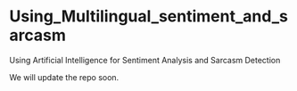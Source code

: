 # Using_Multilingual_sentiment_and_sarcasm
Using Artificial Intelligence for Sentiment Analysis and Sarcasm Detection 

We will update the repo soon.
